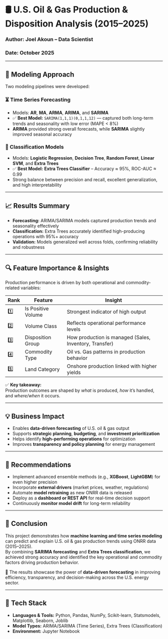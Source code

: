 # 🛢️ U.S. Oil & Gas Production & Disposition Analysis (2015–2025)

### Author: Joel Akoun – Data Scientist  
### Date: October 2025  

---

## 🤖 Modeling Approach

Two modeling pipelines were developed:

### ⏳ Time Series Forecasting
- Models: **AR**, **MA**, **ARMA**, **ARIMA**, and **SARIMA**
- ✅ **Best Model:** `SARIMA(1,1,1)(0,1,1,12)` — captured both long-term trends and seasonality with low error (MAPE < 8%)
- **ARIMA** provided strong overall forecasts, while **SARIMA** slightly improved seasonal accuracy

### 🎯 Classification Models
- Models: **Logistic Regression**, **Decision Tree**, **Random Forest**, **Linear SVM**, and **Extra Trees**
- ✅ **Best Model:** **Extra Trees Classifier** – Accuracy ≈ 95%, ROC-AUC ≈ 0.99  
- Strong balance between precision and recall, excellent generalization, and high interpretability

---

## 📈 Results Summary

- **Forecasting:** ARIMA/SARIMA models captured production trends and seasonality effectively  
- **Classification:** Extra Trees accurately identified high-producing operations with 95%+ accuracy  
- **Validation:** Models generalized well across folds, confirming reliability and robustness  

---

## 🔍 Feature Importance & Insights

Production performance is driven by both operational and commodity-related variables:

| Rank | Feature | Insight |
|------|----------|----------|
| 1️⃣ | Is Positive Volume | Strongest indicator of high output |
| 2️⃣ | Volume Class | Reflects operational performance levels |
| 3️⃣ | Disposition Group | How production is managed (Sales, Inventory, Transfer) |
| 4️⃣ | Commodity Type | Oil vs. Gas patterns in production behavior |
| 5️⃣ | Land Category | Onshore production linked with higher yields |

✅ **Key takeaway:**  
Production outcomes are shaped by *what* is produced, *how* it’s handled, and *where/when* it occurs.

---

## 💡 Business Impact

- Enables **data-driven forecasting** of U.S. oil & gas output  
- Supports **strategic planning**, **budgeting**, and **investment prioritization**  
- Helps identify **high-performing operations** for optimization  
- Improves **transparency and policy planning** for energy management  

---

## 🚀 Recommendations

- Implement advanced ensemble methods (e.g., **XGBoost**, **LightGBM**) for even higher precision  
- Incorporate **external drivers** (market prices, weather, regulations)  
- Automate **model retraining** as new ONRR data is released  
- Deploy as a **dashboard or REST API** for real-time decision support  
- Continuously **monitor model drift** for long-term reliability  

---

## 🏁 Conclusion

This project demonstrates how **machine learning and time series modeling** can predict and explain U.S. oil & gas production trends using ONRR data (2015–2025).  
By combining **SARIMA forecasting** and **Extra Trees classification**, we achieved strong accuracy and identified the key operational and commodity factors driving production behavior.  

💪 The results showcase the power of **data-driven forecasting** in improving efficiency, transparency, and decision-making across the U.S. energy sector.

---

## 🧰 Tech Stack
- **Languages & Tools:** Python, Pandas, NumPy, Scikit-learn, Statsmodels, Matplotlib, Seaborn, Joblib  
- **Model Types:** ARIMA/SARIMA (Time Series), Extra Trees (Classification)  
- **Environment:** Jupyter Notebook  


